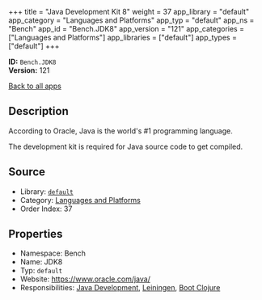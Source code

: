 ﻿+++
title = "Java Development Kit 8"
weight = 37
app_library = "default"
app_category = "Languages and Platforms"
app_typ = "default"
app_ns = "Bench"
app_id = "Bench.JDK8"
app_version = "121"
app_categories = ["Languages and Platforms"]
app_libraries = ["default"]
app_types = ["default"]
+++

**ID:** `Bench.JDK8`  
**Version:** 121  
<!--more-->

[Back to all apps](/apps/)

## Description
According to Oracle, Java is the world's #1 programming language.

The development kit is required for Java source code to get compiled.

## Source

* Library: [`default`](/app_libraries/default)
* Category: [Languages and Platforms](/app_categories/languages-and-platforms)
* Order Index: 37

## Properties

* Namespace: Bench
* Name: JDK8
* Typ: `default`
* Website: <https://www.oracle.com/java/>
* Responsibilities: [Java Development](/apps/Bench.Group.JavaDevelopment), [Leiningen](/apps/Bench.Leiningen), [Boot Clojure](/apps/Bench.BootClj)

